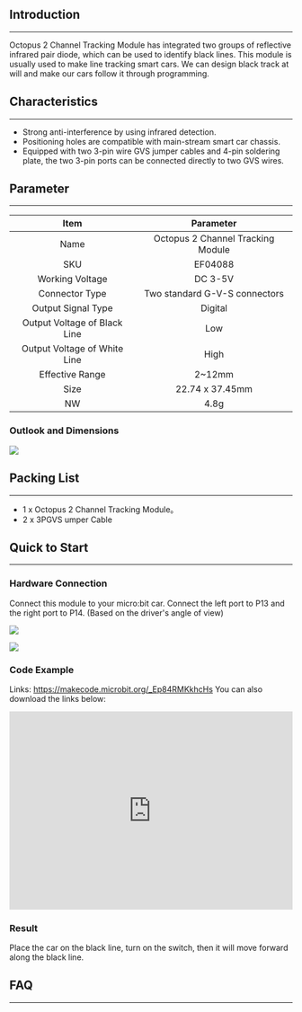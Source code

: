 ## Introduction
---
Octopus 2 Channel Tracking Module has integrated two groups of reflective infrared pair diode, which can be used to identify black lines. This module is usually used to make line tracking smart cars. We can design black track at will and make our cars follow it through programming. 

## Characteristics
---
- Strong anti-interference by using infrared detection.
- Positioning holes are compatible with main-stream smart car chassis.
- Equipped with two 3-pin wire GVS jumper cables and 4-pin soldering plate,  the two 3-pin ports can be connected directly to two GVS wires.

## Parameter
---
Item | Parameter 
:-: | :-: 
Name|Octopus 2 Channel Tracking Module
SKU|EF04088
Working Voltage|DC 3-5V
Connector Type|Two standard G-V-S connectors
Output Signal Type|Digital
Output Voltage of Black Line|Low
Output Voltage of White Line|High
Effective Range|2~12mm
Size|22.74 x 37.45mm
NW|4.8g

### Outlook and Dimensions
![](https://i.imgur.com/u76NzbX.png)

## Packing List
---
- 1 x Octopus 2 Channel Tracking Module。
- 2 x 3PGVS umper Cable

## Quick to Start
---
### Hardware Connection
Connect this module to your micro:bit car.
Connect the left port to P13 and the right port to P14. (Based on the driver's angle of view)

![](https://i.imgur.com/iNdkjrq.jpg) 

![](https://i.imgur.com/Y7tolMD.jpg)

### Code Example
Links: https://makecode.microbit.org/_Ep84RMKkhcHs
You can also download the links below:

<div style="position:relative;height:0;padding-bottom:70%;overflow:hidden;"><iframe style="position:absolute;top:0;left:0;width:100%;height:100%;" src="https://makecode.microbit.org/#pub:_Ep84RMKkhcHs" frameborder="0" sandbox="allow-popups allow-forms allow-scripts allow-same-origin"></iframe></div>

### Result
Place the car on the black line, turn on the switch, then it will move forward along the black line.

## FAQ
---
